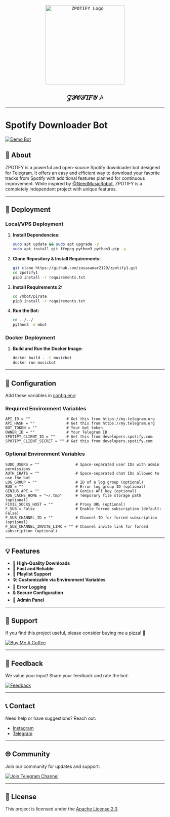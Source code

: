 <div align="center">
  <a href="https://github.com/zasasamar2129/zpotify1">
    <kbd>
      <img width="250" src="https://files.catbox.moe/ppbwe6.jpg" alt="ZPOTIFY Logo">
    </kbd>
  </a>

## **𝒵𝒫𝒪𝒯𝐼𝐹𝒴** 🎶
</div>

---

# Spotify Downloader Bot

[![Demo Bot](https://img.shields.io/badge/Try%20it%20out-%40z_downloadbot-blue?style=for-the-badge&logo=telegram)](https://t.me/z_downloadbot)

## 🌟 About
ZPOTIFY is a powerful and open-source Spotify downloader bot designed for Telegram. It offers an easy and efficient way to download your favorite tracks from Spotify with additional features planned for continuous improvement. While inspired by [@NeedMusicRobot](https://github.com/rozari0/NeedMusicRobot), ZPOTIFY is a completely independent project with unique features.

---

## 🚀 Deployment

### Local/VPS Deployment
1. **Install Dependencies:**
   ```bash
   sudo apt update && sudo apt upgrade -y
   sudo apt install git ffmpeg python3 python3-pip -y
   ```
2. **Clone Repository & Install Requirements:**
   ```bash
   git clone https://github.com/zasasamar2129/zpotify1.git
   cd zpotify1
   pip3 install -r requirements.txt
   ```
3. **Install Requirements 2:**
   ```bash
   cd /mbot/pirate
   pip3 install -r requirements.txt
   ```
4. **Run the Bot:**
   ```bash
   cd ../../
   python3 -m mbot
   ```

### Docker Deployment
1. **Build and Run the Docker Image:**
   ```bash
   docker build . -t musicbot
   docker run musicbot
   ```

---

## 🔧 Configuration
Add these variables in [config.env](https://github.com/zasasamar2129/zpotify1/blob/Latest/config.env):

### Required Environment Variables
```env
API_ID = ""                # Get this from https://my.telegram.org
API_HASH = ""              # Get this from https://my.telegram.org
BOT_TOKEN = ""             # Your bot token
OWNER_ID = ""              # Your Telegram ID
SPOTIPY_CLIENT_ID = ""     # Get this from developers.spotify.com
SPOTIPY_CLIENT_SECRET = "" # Get this from developers.spotify.com
```

### Optional Environment Variables
```env
SUDO_USERS = ""                # Space-separated user IDs with admin permissions
AUTH_CHATS = ""                # Space-separated chat IDs allowed to use the bot
LOG_GROUP = ""                 # ID of a log group (optional)
BUG = ""                       # Error log group ID (optional)
GENIUS_API = ""                # Genius API key (optional)
XDG_CACHE_HOME = "~/.tmp"      # Temporary file storage path (optional)
FIXIE_SOCKS_HOST = ""          # Proxy URL (optional)
F_SUB = False                  # Enable forced subscription (default: False)
F_SUB_CHANNEL_ID = ""          # Channel ID for forced subscription (optional)
F_SUB_CHANNEL_INVITE_LINK = "" # Channel invite link for forced subscription (optional)
```

---

## 💡 Features
- 🎵 **High-Quality Downloads**
- 🚀 **Fast and Reliable**
- 🔄 **Playlist Support**
- 🛠️ **Customizable via Environment Variables**
- 📜 **Error Logging**
- 🔒 **Secure Configuration**
- 💎 **Admin Panel**
---

## 🍕 Support
If you find this project useful, please consider buying me a pizza! 🍕

[![Buy Me A Coffee](https://img.shields.io/badge/Buy%20Me%20a%20Pizza-BrightGreen?style=for-the-badge&logo=buymeacoffee)](https://www.buymeacoffee.com/zasasamar)

---

## 📢 Feedback
We value your input! Share your feedback and rate the bot:

[![Feedback](https://img.shields.io/badge/Feedback-Rate%20Our%20Bot-yellow?style=for-the-badge&logo=telegram)](https://t.me/dailychannelsbot?start=z_downloadbot)

---

## 📞 Contact
Need help or have suggestions? Reach out:
- [Instagram](https://instagram.com/zaco.game)
- [Telegram](https://t.me/Itachi2129)

---

## 🌐 Community
Join our community for updates and support:

[![Join Telegram Channel](https://img.shields.io/badge/Join%20Telegram%20Channel-1DA1F2?style=for-the-badge&logo=telegram)](https://t.me/dailychannelsbot?start=z_downloadbot)

---

## 📜 License
This project is licensed under the [Apache License 2.0](LICENSE).

